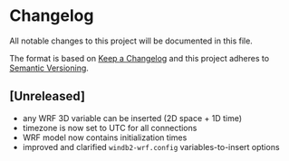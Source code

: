 # Changelog
All notable changes to this project will be documented in this file.

The format is based on [Keep a Changelog](http://keepachangelog.com/en/1.0.0/)
and this project adheres to [Semantic Versioning](http://semver.org/spec/v2.0.0.html).

## [Unreleased]
* any WRF 3D variable can be inserted (2D space + 1D time)
* timezone is now set to UTC for all connections
* WRF model now contains initialization times
* improved and clarified `windb2-wrf.config` variables-to-insert options